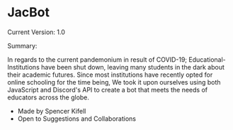 # JacBot

Current Version: 1.0

Summary:

In regards to the current pandemonium in result of COVID-19; Educational-Institutions have been shut down, leaving many students in the dark about their academic futures. Since most institutions have recently opted for online schooling for the time being, We took it upon ourselves using both JavaScript and Discord's API to create a bot that meets the needs of educators across the globe.

- Made by Spencer Kifell
- Open to Suggestions and Collaborations
